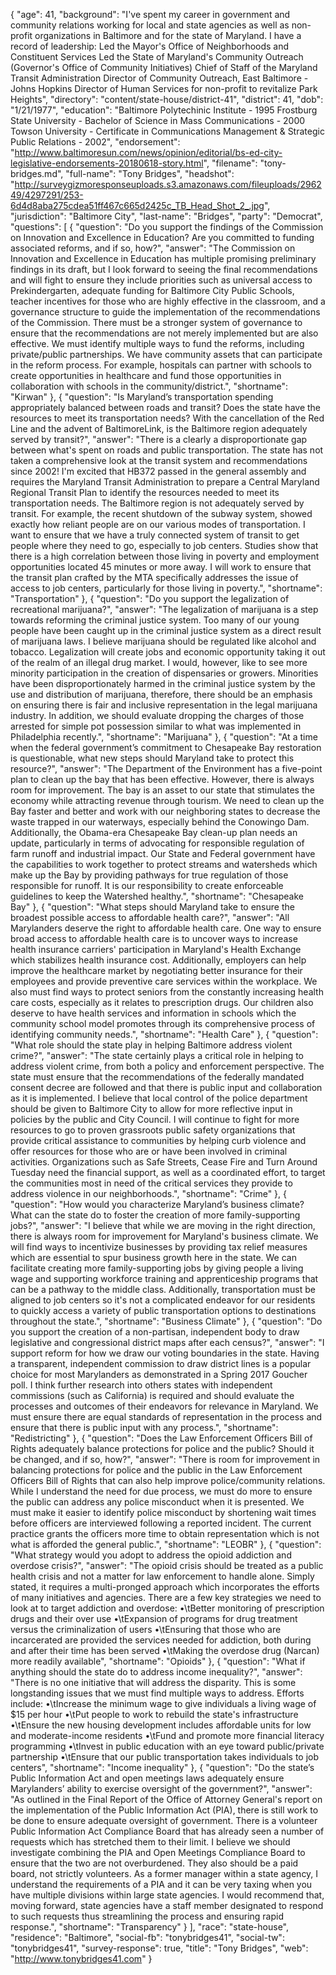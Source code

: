 {
  "age": 41,
  "background": "I've spent my career in government and community relations working for local and state agencies as well as non-profit organizations in Baltimore and for the state of Maryland.    I have a record of leadership: Led the Mayor's Office of Neighborhoods and Constituent Services Led the State of Maryland's Community Outreach (Governor's Office of Community Initiatives) Chief of Staff of the Maryland Transit Administration Director of Community Outreach, East Baltimore - Johns Hopkins Director of Human Services for non-profit to revitalize Park Heights",
  "directory": "content/state-house/district-41",
  "district": 41,
  "dob": "1/21/1977",
  "education": "Baltimore Polytechinic Institute - 1995 Frostburg State University - Bachelor of Science in Mass Communications - 2000 Towson University - Certificate in Communications Management & Strategic Public Relations - 2002",
  "endorsement": "http://www.baltimoresun.com/news/opinion/editorial/bs-ed-city-legislative-endorsements-20180618-story.html",
  "filename": "tony-bridges.md",
  "full-name": "Tony Bridges",
  "headshot": "http://surveygizmoresponseuploads.s3.amazonaws.com/fileuploads/296249/4297291/253-6d4d8aba275cdea51ff467c665d2425c_TB_Head_Shot_2_.jpg",
  "jurisdiction": "Baltimore City",
  "last-name": "Bridges",
  "party": "Democrat",
  "questions": [
    {
      "question": "Do you support the findings of the Commission on Innovation and Excellence in Education? Are you committed to funding associated reforms, and if so, how?",
      "answer": "The Commission on Innovation and Excellence in Education has multiple promising preliminary findings in its draft, but I look forward to seeing the final recommendations and will fight to ensure they include priorities such as universal access to Prekindergarten, adequate funding for Baltimore City Public Schools, teacher incentives for those who are highly effective in the classroom, and a governance structure to guide the implementation of the recommendations of the Commission.  There must be a stronger system of governance to ensure that the recommendations are not merely implemented but are also effective.  We must identify multiple ways to fund the reforms, including private/public partnerships.  We have community assets that can participate in the reform process.  For example, hospitals can partner with schools to create opportunities in healthcare and fund those opportunities in collaboration with schools in the community/district.",
      "shortname": "Kirwan"
    },
    {
      "question": "Is Maryland’s transportation spending appropriately balanced between roads and transit? Does the state have the resources to meet its transportation needs? With the cancellation of the Red Line and the advent of BaltimoreLink, is the Baltimore region adequately served by transit?",
      "answer": "There is a clearly a disproportionate gap between what's spent on roads and public transportation.  The state has not taken a comprehensive look at the transit system and recommendations since 2002! I'm excited that HB372 passed in the general assembly and requires the Maryland Transit Administration to prepare a Central Maryland Regional Transit Plan to identify the resources needed to meet its transportation needs.  The Baltimore region is not adequately served by transit.  For example, the recent shutdown of the subway system, showed exactly how reliant people are on our various modes of transportation.  I want to ensure that we have a truly connected system of transit to get people where they need to go, especially to job centers.  Studies show that there is a high correlation between those living in poverty and employment opportunities located 45 minutes or more away.  I will work to ensure that the transit plan crafted by the MTA specifically addresses the issue of access to job centers, particularly for those living in poverty.",
      "shortname": "Transportation"
    },
    {
      "question": "Do you support the legalization of recreational marijuana?",
      "answer": "The legalization of marijuana is a step towards reforming the criminal justice system.  Too many of our young people have been caught up in the criminal justice system as a direct result of marijuana laws. I believe marijuana should be regulated like alcohol and tobacco.   Legalization will create jobs and economic opportunity taking it out of the realm of an illegal drug market.  I would, however, like to see more minority participation in the creation of dispensaries or growers.  Minorities have been disproportionately harmed in the criminal justice system by the use and distribution of marijuana, therefore, there should be an emphasis on ensuring there is fair and inclusive representation in the legal marijuana industry.  In addition, we should evaluate dropping the charges of those arrested for simple pot possession similar to what was implemented in Philadelphia recently.",
      "shortname": "Marijuana"
    },
    {
      "question": "At a time when the federal government’s commitment to Chesapeake Bay restoration is questionable, what new steps should Maryland take to protect this resource?",
      "answer": "The Department of the Environment has a five-point plan to clean up the bay that has been effective.  However, there is always room for improvement.  The bay is an asset to our state that stimulates the economy while attracting revenue through tourism. We need to clean up the Bay faster and better and work with our neighboring states to decrease the waste trapped in our waterways, especially behind the Conowingo Dam. Additionally, the Obama-era Chesapeake Bay clean-up plan needs an update, particularly in terms of advocating for responsible regulation of farm runoff and industrial impact. Our State and Federal government have the capabilities to work together to protect streams and watersheds which make up the Bay by providing pathways for true regulation of those responsible for runoff. It is our responsibility to create enforceable guidelines to keep the Watershed healthy.",
      "shortname": "Chesapeake Bay"
    },
    {
      "question": "What steps should Maryland take to ensure the broadest possible access to affordable health care?",
      "answer": "All Marylanders deserve the right to affordable health care.  One way to ensure broad access to affordable health care is to uncover ways to increase health insurance carriers' participation in Maryland's Health Exchange which stabilizes health insurance cost.  Additionally, employers can help improve the healthcare market by negotiating better insurance for their employees and provide preventive care services within the workplace. We also must find ways to protect seniors from the constantly increasing health care costs, especially as it relates to prescription drugs.  Our children also deserve to have health services and information in schools which the community school model promotes through its comprehensive process of identifying community needs.",
      "shortname": "Health Care"
    },
    {
      "question": "What role should the state play in helping Baltimore address violent crime?",
      "answer": "The state certainly plays a critical role in helping to address violent crime, from both a policy and enforcement perspective. The state must ensure that the recommendations of the federally mandated consent decree are followed and that there is public input and collaboration as it is implemented.  I believe that local control of the police department should be given to Baltimore City to allow for more reflective input in policies by the public and City Council.  I will continue to fight for more resources to go to proven grassroots public safety organizations that provide critical assistance to communities by helping curb violence and offer resources for those who are or have been involved in criminal activities.  Organizations such as Safe Streets, Cease Fire and Turn Around Tuesday need the financial support, as well as a coordinated effort, to target the communities most in need of the critical services they provide to address violence in our neighborhoods.",
      "shortname": "Crime"
    },
    {
      "question": "How would you characterize Maryland’s business climate? What can the state do to foster the creation of more family-supporting jobs?",
      "answer": "I believe that while we are moving in the right direction, there is always room for improvement for Maryland's business climate.   We will find ways to incentivize businesses by providing tax relief measures which are essential to spur business growth here in the state. We can facilitate creating more family-supporting jobs by giving people a living wage and supporting workforce training and apprenticeship programs that can be a pathway to the middle class.  Additionally, transportation must be aligned to job centers so it's not a complicated endeavor for our residents to quickly access a variety of public transportation options to destinations throughout the state.",
      "shortname": "Business Climate"
    },
    {
      "question": "Do you support the creation of a non-partisan, independent body to draw legislative and congressional district maps after each census?",
      "answer": "I support reform for how we draw our voting boundaries in the state.  Having a transparent, independent commission to draw district lines is a popular choice for most Marylanders as demonstrated in a Spring 2017 Goucher poll.  I think further research into others states with independent commissions (such as California) is required and should evaluate the processes and outcomes of their endeavors for relevance in Maryland.  We must ensure there are equal standards of representation in the process and ensure that there is public input with any process.",
      "shortname": "Redistricting"
    },
    {
      "question": "Does the Law Enforcement Officers Bill of Rights adequately balance protections for police and the public? Should it be changed, and if so, how?",
      "answer": "There is room for improvement in balancing protections for police and the public in the Law Enforcement Officers Bill of Rights that can also help improve police/community relations.  While I understand the need for due process, we must do more to ensure the public can address any police misconduct when it is presented.  We must make it easier to identify police misconduct by shortening wait times before officers are interviewed following a reported incident.   The current practice grants the officers more time to obtain representation which is not what is afforded the general public.",
      "shortname": "LEOBR"
    },
    {
      "question": "What strategy would you adopt to address the opioid addiction and overdose crisis?",
      "answer": "The opioid crisis should be treated as a public health crisis and not a matter for law enforcement to handle alone. Simply stated, it requires a multi-pronged approach which incorporates the efforts of many initiatives and agencies.  There are a few key strategies we need to look at to target addiction and overdose:  •\tBetter monitoring of prescription drugs and their over use •\tExpansion of programs for drug treatment versus the criminalization of users •\tEnsuring that those who are incarcerated are provided the services needed for addiction, both during and after their time has been served •\tMaking the overdose drug (Narcan) more readily available",
      "shortname": "Opioids"
    },
    {
      "question": "What if anything should the state do to address income inequality?",
      "answer": "There is no one initiative that will address the disparity.  This is some longstanding issues that we must find multiple ways to address.  Efforts include:  •\tIncrease the minimum wage to give individuals a living wage of $15 per hour •\tPut people to work to rebuild the state's infrastructure •\tEnsure the new housing development includes affordable units for low and moderate-income residents •\tFund and promote more financial literacy programming •\tInvest in public education with an eye toward public/private partnership •\tEnsure that our public transportation takes individuals to job centers",
      "shortname": "Income inequality"
    },
    {
      "question": "Do the state’s Public Information Act and open meetings laws adequately ensure Marylanders’ ability to exercise oversight of the government?",
      "answer": "As outlined in the Final Report of the Office of Attorney General's report on the implementation of the Public Information Act (PIA), there is still work to be done to ensure adequate oversight of government. There is a volunteer Public Information Act Compliance Board that has already seen a number of requests which has stretched them to their limit.  I believe we should investigate combining the PIA and Open Meetings Compliance Board to ensure that the two are not overburdened.  They also should be a paid board, not strictly volunteers.  As a former manager within a state agency, I understand the requirements of a PIA and it can be very taxing when you have multiple divisions within large state agencies.  I would recommend that, moving forward, state agencies have a staff member designated to respond to such requests thus streamlining the process and ensuring rapid response.",
      "shortname": "Transparency"
    }
  ],
  "race": "state-house",
  "residence": "Baltimore",
  "social-fb": "tonybridges41",
  "social-tw": "tonybridges41",
  "survey-response": true,
  "title": "Tony Bridges",
  "web": "http://www.tonybridges41.com"
}
